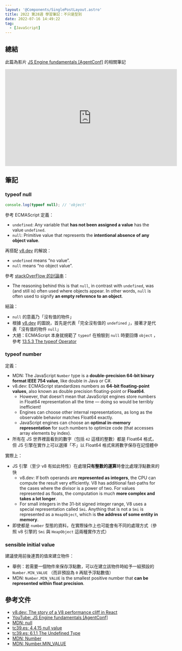 ```yaml
---
layout: '@Components/SinglePostLayout.astro'
title: 2022 第28週 學習筆記：不只是型別
date: 2022-07-16 14:49:22
tag:
  - [JavaScript]
---
```


## 總結

此篇為影片 [JS Engine fundamentals [AgentConf]](https://youtu.be/0I0d8LkDqyc) 的相關筆記

<iframe width="560" height="315" src="https://www.youtube.com/embed/0I0d8LkDqyc" title="YouTube video player" frameborder="0" allow="accelerometer; autoplay; clipboard-write; encrypted-media; gyroscope; picture-in-picture" allowfullscreen></iframe>

## 筆記

### typeof null

```js
console.log(typeof null); // 'object'
```

參考 ECMAScript 定義：

- `undefined`: Any variable that **has not been assigned a value** has the value `undefined`.
- `null`: Primitive value that represents the **intentional absence of any object value**.

再搭配 [v8.dev](https://v8.dev/blog/react-cliff) 的解說：

- `undefined` means “no value”.
- `null` means “no object value”.

參考 [stackOverFlow 的討論串](https://stackoverflow.com/a/18808300/15028185)：

- The reasoning behind this is that `null`, in contrast with `undefined`, was (and still is) often used where objects appear. In other words, `null` is often used to signify **an empty reference to an object**.

結論：

- `null` 的意義乃「沒有值的物件」
- 根據 [v8.dev](https://v8.dev/blog/react-cliff) 的圖說，首先是代表「完全沒有值的 `undefined` 」，接著才是代表「沒有值的物件 `null`」
- 大絕：ECMAScript 本身就規範了 `typeof` 在檢驗到 `null` 時要回傳 `object` ，參考 [13.5.3 The typeof Operator](https://tc39.es/ecma262/multipage/ecmascript-language-expressions.html#sec-typeof-operator)

### typeof number

定義：

- MDN: The JavaScript `Number` type is a **double-precision 64-bit binary format IEEE 754 value**, like double in Java or C#.
- v8.dev: ECMAScript standardizes numbers as **64-bit floating-point values**, also known as double precision floating-point or **Float64**.
  - However, that doesn’t mean that JavaScript engines store numbers in Float64 representation all the time — doing so would be terribly inefficient!
  - Engines can choose other internal representations, as long as the observable behavior matches Float64 exactly.
  - JavaScript engines can choose an **optimal in-memory representation** for such numbers to optimize code (that accesses array elements by index).
- 所有在 JS 世界裡面看到的數字（包括 `42` 這樣的整數）都是 Float64 格式，但 JS 引擎在實作上可以選擇「不」以 Float64 格式來將數字保存在記憶體中

實際上：

- JS 引擎（至少 v8 有如此特性）在處理**只有整數的運算**時會比處理浮點數來的快
  - v8.dev: If both operands are **represented as integers**, the CPU can compute the result very efficiently. V8 has additional fast-paths for the cases where the divisor is a power of two. For values represented as floats, the computation is much **more complex and takes a lot longer**.
  - For small integers in the 31-bit signed integer range, V8 uses a special representation called `Smi`. Anything that is not a `Smi` is represented as a `HeapObject`, which is **the address of some entity in memory**.
- 即使都是 `number` 型態的資料，在實際操作上也可能會有不同的處理方式（參照 v8 引擎的 `Smi` 與 `HeapObject` 這兩種實作方式）

### sensible initial value

建議使用前後連貫的值來建立物件：

- 舉例：若需要一個物件來保存浮點數，可以在建立該物件時給予一組預設的 `Number.MIN_VALUE` （而非預設為 `0` 再賦予浮點數值）
- MDN: `Number.MIN_VALUE` is the smallest positive number that **can be represented within float precision**.

## 參考文件

- [v8.dev: The story of a V8 performance cliff in React](https://v8.dev/blog/react-cliff)
- [YouTube: JS Engine fundamentals [AgentConf]](https://youtu.be/0I0d8LkDqyc)
- [MDN: null](https://developer.mozilla.org/en-US/docs/Web/JavaScript/Reference/Operators/null)
- [tc39.es: 4.4.15 null value](https://tc39.es/ecma262/multipage/overview.html#sec-null-value)
- [tc39.es: 6.1.1 The Undefined Type](https://tc39.es/ecma262/multipage/ecmascript-data-types-and-values.html#sec-ecmascript-language-types-undefined-type)
- [MDN: Number](https://developer.mozilla.org/en-US/docs/Web/JavaScript/Reference/Global_Objects/Number)
- [MDN: Number.MIN_VALUE](https://developer.mozilla.org/en-US/docs/Web/JavaScript/Reference/Global_Objects/Number/MIN_VALUE)
